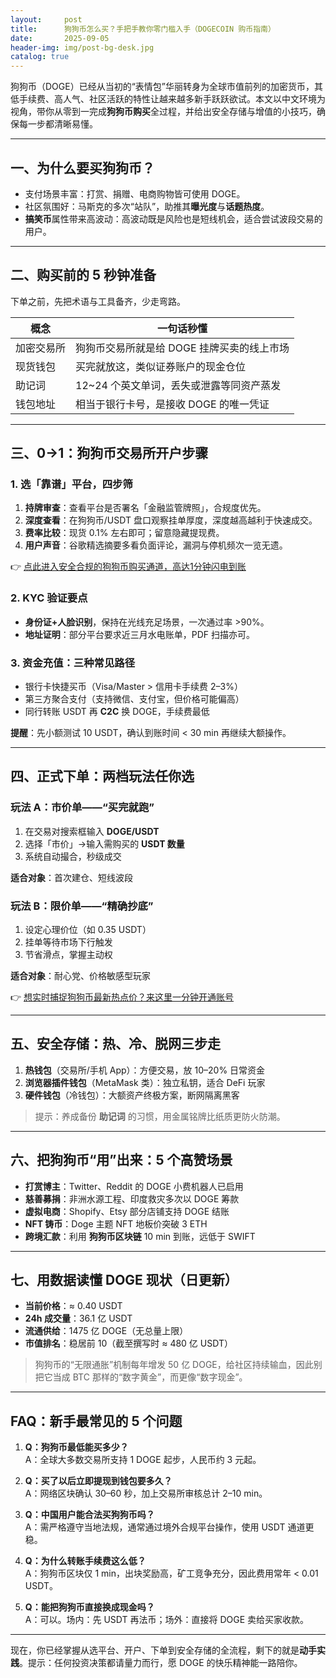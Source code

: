 ```yaml
---
layout:     post
title:      狗狗币怎么买？手把手教你零门槛入手（DOGECOIN 购币指南）
date:       2025-09-05
header-img: img/post-bg-desk.jpg
catalog: true
---
```


狗狗币（DOGE）已经从当初的“表情包”华丽转身为全球市值前列的加密货币，其低手续费、高人气、社区活跃的特性让越来越多新手跃跃欲试。本文以中文环境为视角，带你从零到一完成**狗狗币购买**全过程，并给出安全存储与增值的小技巧，确保每一步都清晰易懂。

---

## 一、为什么要买狗狗币？
- 支付场景丰富：打赏、捐赠、电商购物皆可使用 DOGE。
- 社区氛围好：马斯克的多次“站队”，助推其**曝光度**与**话题热度**。
- **搞笑币**属性带来高波动：高波动既是风险也是短线机会，适合尝试波段交易的用户。

---

## 二、购买前的 5 秒钟准备
下单之前，先把术语与工具备齐，少走弯路。

| 概念 | 一句话秒懂 |
|---|---|
| 加密交易所 | 狗狗币交易所就是给 DOGE 挂牌买卖的线上市场 |
| 现货钱包 | 买完就放这，类似证券账户的现金仓位 |
| 助记词 | 12~24 个英文单词，丢失或泄露等同资产蒸发 |
| 钱包地址 | 相当于银行卡号，是接收 DOGE 的唯一凭证 |

---

## 三、0→1：狗狗币交易所开户步骤

### 1. 选「靠谱」平台，四步筛
1. **持牌审查**：查看平台是否署名「金融监管牌照」，合规度优先。
2. **深度查看**：在狗狗币/USDT 盘口观察挂单厚度，深度越高越利于快速成交。
3. **费率比较**：现货 0.1% 左右即可；留意隐藏提现费。
4. **用户声音**：谷歌精选摘要多看负面评论，漏洞与停机频次一览无遗。

👉 [点此进入安全合规的狗狗币购买通道，高达1分钟闪电到账](https://okxdog.com/)

### 2. KYC 验证要点
- **身份证+人脸识别**，保持在光线充足场景，一次通过率 >90%。
- **地址证明**：部分平台要求近三月水电账单，PDF 扫描亦可。

### 3. 资金充值：三种常见路径
- 银行卡快捷买币（Visa/Master > 信用卡手续费 2–3%）
- 第三方聚合支付（支持微信、支付宝，但价格可能偏高）
- 同行转账 USDT 再 **C2C** 换 DOGE，手续费最低

**提醒**：先小额测试 10 USDT，确认到账时间 < 30 min 再继续大额操作。

---

## 四、正式下单：两档玩法任你选

### 玩法 A：市价单——“买完就跑”
1. 在交易对搜索框输入 **DOGE/USDT**
2. 选择「市价」→输入需购买的 **USDT 数量**
3. 系统自动撮合，秒级成交

**适合对象**：首次建仓、短线波段

### 玩法 B：限价单——“精确抄底”
1. 设定心理价位（如 0.35 USDT）
2. 挂单等待市场下行触发
3. 节省滑点，掌握主动权

**适合对象**：耐心党、价格敏感型玩家

👉 [想实时捕捉狗狗币最新热点价？来这里一分钟开通账号](https://okxdog.com/)

---

## 五、安全存储：热、冷、脱网三步走

1. **热钱包**（交易所/手机 App）：方便交易，放 10–20% 日常资金
2. **浏览器插件钱包**（MetaMask 类）：独立私钥，适合 DeFi 玩家
3. **硬件钱包**（冷钱包）：大额资产终极方案，断网隔离黑客

> 提示：养成备份 **助记词** 的习惯，用金属铭牌比纸质更防火防潮。

---

## 六、把狗狗币“用”出来：5 个高赞场景

- **打赏博主**：Twitter、Reddit 的 DOGE 小费机器人已启用
- **慈善募捐**：非洲水源工程、印度救灾多次以 DOGE 筹款
- **虚拟电商**：Shopify、Etsy 部分店铺支持 DOGE 结账
- **NFT 铸币**：Doge 主题 NFT 地板价突破 3 ETH
- **跨境汇款**：利用 **狗狗币区块链** 10 min 到账，远低于 SWIFT

---

## 七、用数据读懂 DOGE 现状（日更新）

- **当前价格**：≈ 0.40 USDT
- **24h 成交量**：36.1 亿 USDT
- **流通供给**：1475 亿 DOGE（无总量上限）
- **市值排名**：稳居前 10（截至撰写时 ≈ 480 亿 USDT）

> 狗狗币的“无限通胀”机制每年增发 50 亿 DOGE，给社区持续输血，因此别把它当成 BTC 那样的“数字黄金”，而更像“数字现金”。

---

## FAQ：新手最常见的 5 个问题

1. **Q：狗狗币最低能买多少？**  
   A：全球大多数交易所支持 1 DOGE 起步，人民币约 3 元起。

2. **Q：买了以后立即提现到钱包要多久？**  
   A：网络区块确认 30–60 秒，加上交易所审核总计 2–10 min。

3. **Q：中国用户能合法买狗狗币吗？**  
   A：需严格遵守当地法规，通常通过境外合规平台操作，使用 USDT 通道更稳。

4. **Q：为什么转账手续费这么低？**  
   A：狗狗币区块仅 1 min，出块奖励高，矿工竞争充分，因此费用常年 < 0.01 USDT。

5. **Q：能把狗狗币直接换成现金吗？**  
   A：可以。场内：先 USDT 再法币；场外：直接将 DOGE 卖给买家收款。

---

现在，你已经掌握从选平台、开户、下单到安全存储的全流程，剩下的就是**动手实践**。提示：任何投资决策都请量力而行，愿 DOGE 的快乐精神能一路陪你。